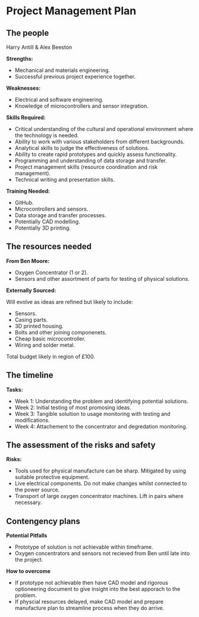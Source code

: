 # Project Management Plan


## The people

Harry Antill & Alex Beeston

**Strengths:**
- Mechanical and materials engineering. 
- Successful previous project experience together.

**Weaknesses:**
- Electrical and software engineering.
- Knowledge of microcontrollers and sensor integration.

**Skills Required:**
- Critical understanding of the cultural and operational environment where the technology is needed.
- Ability to work with various stakeholders from different backgrounds.
- Analytical skills to judge the effectiveness of solutions.
- Ability to create rapid prototypes and quickly assess functionality. 
- Programming and understanding of data storage and transfer.
- Project management skills (resource coordination and risk management).
- Technical writing and presentation skills.

**Training Needed:**
- GitHub.
- Microcontrollers and sensors.
- Data storage and transfer processes.
- Potentially CAD modelling.
- Potentially 3D printing.

## The resources needed

**From Ben Moore:**
- Oxygen Concentrator (1 or 2).
- Sensors and other assortment of parts for testing of physical solutions.

**Externally Sourced:**

Will evolve as ideas are refined but likely to include:
- Sensors.
- Casing parts.
- 3D printed housing.
- Bolts and other joining componenets.
- Cheap basic microcontroller.
- Wiring and solder metal.

Total budget likely in region of £100. 

## The timeline

**Tasks:**
- Week 1: Understanding the problem and identifying potential solutions.
- Week 2: Initial testing of most promosing ideas.
- Week 3: Tangible soluition to usage monitoring with testing and modifications.
- Week 4: Attachement to the concentrator and degredation monitoring.

## The assessment of the risks and safety

**Risks:**
- Tools used for physical manufacture can be sharp. Mitigated by using suitable protective equipment.
- Live electrical components. Do not make changes whilst connected to the power source.
- Transport of large oxygen concentrator machines. Lift in pairs where necessary. 


## Contengency plans

**Potential Pitfalls**
- Prototype of solution is not achievable within timeframe. 
- Oxygen concentrators and sensors not recieved from Ben until late into the project. 

**How to overcome**
- If prototype not achievable then have CAD model and rigorous optioneering document to give insight into the best apporach to the problem.
- If physcial resources delayed, make CAD model and prepare manufacture plan to streamline process when they do arrive. 
